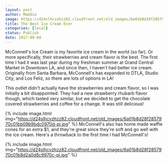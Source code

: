```yaml
---
layout: post
author: Maddie
image: https://d24slhcvzhzz82.cloudfront.net/old_images/6a01b8d28f2857970c01b8d2a0d831970c-pi.jpg
title: The Best Ice Cream Ever
categories: [local]
status: Publish
date: 2017-09-04
---
```


McConnell's Ice Cream is my favorite ice cream in the world (so far). Or more specifically, their strawberries and cream flavor is the best. The first time I had it was last year during my freshman summer at Grand Central Market in Downtown LA, and since then, I haven't had better ice cream. Originally from Santa Barbara, McConnell's has expanded to DTLA, Studio City, and Los Feliz, so there are lots of options in LA!

This outlet didn't actually have the strawberries and cream flavor, so I was initially a bit disappointed. They had a new strawberry rhubarb flavor though, which tasted very similar, but we decided to get the chocolate covered strawberries and coffee for a change. It was still delicious!


{% include image.html img="https://d24slhcvzhzz82.cloudfront.net/old_images/6a01b8d28f2857970c01bb09b9bdc0970d-pi.jpg" %}
McConnell's also has home made waffle cones for an extra $1, and they're great since they're soft and go well with the ice cream. Here's a throwback to the first time I had McConnell's!


{% include image.html img="https://d24slhcvzhzz82.cloudfront.net/old_images/6a01b8d28f2857970c01b8d2a0d8c9970c-pi.jpg" %}
